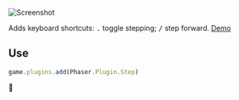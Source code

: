 ![Screenshot](https://samme.github.io/phaser-plugin-step/screenshot.png)

Adds keyboard shortcuts: <kbd>.</kbd> toggle stepping; <kbd>/</kbd> step forward. [Demo](https://samme.github.io/phaser-plugin-step/)

Use
---

```javascript
game.plugins.add(Phaser.Plugin.Step)
```

💃
